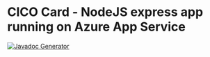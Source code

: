 # CICO Card - NodeJS express app running on Azure App Service
[![Javadoc Generator](https://github.com/LorenzNickel/cico-card-appservice/actions/workflows/master_cico-card-app-service.yml/badge.svg)](https://github.com/pscln/cico-card-appservice/actions/workflows/master_cico-card-app-service.yml)


